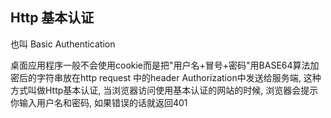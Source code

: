 ##  Http 基本认证

也叫 Basic Authentication 

桌面应用程序一般不会使用cookie而是把"用户名+冒号+密码"用BASE64算法加密后的字符串放在http request 中的header Authorization中发送给服务端, 这种方式叫做Http基本认证, 当浏览器访问使用基本认证的网站的时候, 浏览器会提示你输入用户名和密码, 如果错误的话就返回401

